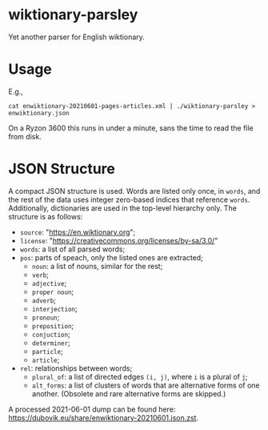 # wiktionary-parsley

Yet another parser for English wiktionary.

# Usage

E.g.,

```
cat enwiktionary-20210601-pages-articles.xml | ./wiktionary-parsley > enwiktionary.json
```

On a Ryzon 3600 this runs in under a minute, sans the time to read the file from disk.

# JSON Structure

A compact JSON structure is used. Words are listed only once, in `words`, and the rest of the data uses integer zero-based indices that reference `words`. Additionally, dictionaries are used in the top-level hierarchy only. The structure is as follows:

- `source`: "https://en.wiktionary.org";
- `license`: "https://creativecommons.org/licenses/by-sa/3.0/"
- `words`: a list of all parsed words;
- `pos`: parts of speach, only the listed ones are extracted;
  - `noun`: a list of nouns, similar for the rest;
  - `verb`;
  - `adjective`;
  - `proper noun`;
  - `adverb`;
  - `interjection`;
  - `pronoun`;
  - `preposition`;
  - `conjuction`;
  - `determiner`;
  - `particle`;
  - `article`;
- `rel`: relationships between words;
  - `plural_of`: a list of directed edges `(i, j)`, where `i` is a plural of `j`;
  - `alt_forms`: a list of clusters of words that are alternative forms of one another. (Obsolete and rare alternative forms are skipped.)

A processed 2021-06-01 dump can be found here: https://dubovik.eu/share/enwiktionary-20210601.json.zst.
